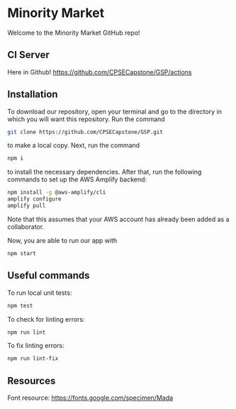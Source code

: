 # Minority Market

Welcome to the Minority Market GitHub repo!

## CI Server

Here in Github! https://github.com/CPSECapstone/GSP/actions

## Installation

To download our repository, open your terminal and go to the directory in which you will want this repository. Run the command

```bash
git clone https://github.com/CPSECapstone/GSP.git
```

to make a local copy. Next, run the command

```bash
npm i
```

to install the necessary dependencies. After that, run the following commands to set up the AWS Amplify backend:

```bash
npm install -g @aws-amplify/cli
amplify configure
amplify pull
```

Note that this assumes that your AWS account has already been added as a collaborator.

Now, you are able to run our app with

```bash
npm start
```

## Useful commands

To run local unit tests:

```bash
npm test
```

To check for linting errors:

```bash
npm run lint
```

To fix linting errors:

```bash
npm run lint-fix
```

## Resources

Font resource:
https://fonts.google.com/specimen/Mada
